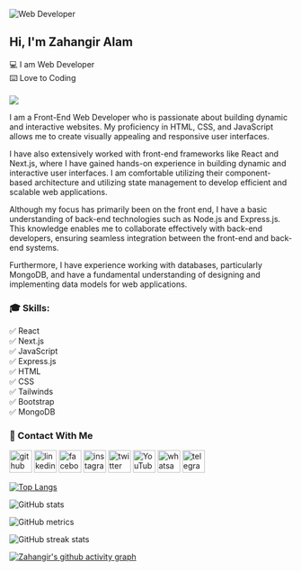 ![Web Developer](https://i.ibb.co/NsZ05G0/20230312-174040.jpg)
## Hi, I'm Zahangir Alam

💻 I am Web Developer <br/>
⌨️ Love to Coding <br/> <br/>
![](https://komarev.com/ghpvc/?username=zahangir20bd)


I am a Front-End Web Developer who is passionate about building dynamic and interactive websites. My proficiency in HTML, CSS, and JavaScript allows me to create visually appealing and responsive user interfaces.

I have also extensively worked with front-end frameworks like React and Next.js, where I have gained hands-on experience in building dynamic and interactive user interfaces. I am comfortable utilizing their component-based architecture and utilizing state management to develop efficient and scalable web applications.

Although my focus has primarily been on the front end, I have a basic understanding of back-end technologies such as Node.js and Express.js. This knowledge enables me to collaborate effectively with back-end developers, ensuring seamless integration between the front-end and back-end systems.

Furthermore, I have experience working with databases, particularly MongoDB, and have a fundamental understanding of designing and implementing data models for web applications.

### 🎓 Skills:
✅ React <br/>
✅ Next.js <br/>
✅ JavaScript <br/>
✅ Express.js <br/>
✅ HTML <br/>
✅ CSS <br/>
✅ Tailwinds <br/>
✅ Bootstrap <br/>
✅ MongoDB <br/>

### 📠 Contact With Me
[<img src='https://cdn.jsdelivr.net/npm/simple-icons@3.0.1/icons/github.svg' alt='github' height='40'>](https://github.com/zahangir20bd)  [<img src='https://cdn.jsdelivr.net/npm/simple-icons@3.0.1/icons/linkedin.svg' alt='linkedin' height='40'>](https://www.linkedin.com/in/zahangir20bds/)  [<img src='https://cdn.jsdelivr.net/npm/simple-icons@3.0.1/icons/facebook.svg' alt='facebook' height='40'>](https://www.facebook.com/zahangir20bd)  [<img src='https://cdn.jsdelivr.net/npm/simple-icons@3.0.1/icons/instagram.svg' alt='instagram' height='40'>](https://www.instagram.com/zahangir20bd/)  [<img src='https://cdn.jsdelivr.net/npm/simple-icons@3.0.1/icons/twitter.svg' alt='twitter' height='40'>](https://twitter.com/zahangir20bd)  [<img src='https://cdn.jsdelivr.net/npm/simple-icons@3.0.1/icons/youtube.svg' alt='YouTube' height='40'>](https://www.youtube.com/channel/oddhyan4982)  [<img src='https://cdn.jsdelivr.net/npm/simple-icons@3.0.1/icons/whatsapp.svg' alt='whatsapp' height='40'>](https://wa.me/qr/FMNF6QCBSCPEH1)  [<img src='https://cdn.jsdelivr.net/npm/simple-icons@3.0.1/icons/telegram.svg' alt='telegram' height='40'>](https://t.me/zahangir20bd)  

[![Top Langs](https://github-readme-stats.vercel.app/api/top-langs/?username=zahangir20bd)](https://github.com/zahangir20bd/github-readme-stats)

![GitHub stats](https://github-readme-stats.vercel.app/api?username=zahangir20bd&show_icons=true&count_private=true)  


![GitHub metrics](https://metrics.lecoq.io/zahangir20bd)  

![GitHub streak stats](https://streak-stats.demolab.com/?user=zahangir20bd)  

[![Zahangir's github activity graph](https://github-readme-activity-graph.vercel.app/graph?username=zahangir20bd&theme=dracula)](https://github.com/zahangir20bd/github-readme-activity-graph)

